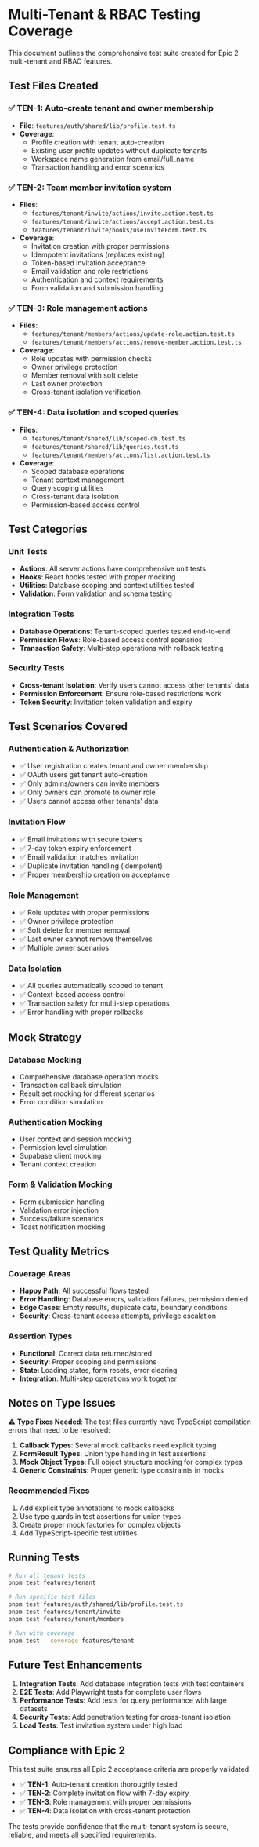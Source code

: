 # Multi-Tenant & RBAC Testing Coverage

This document outlines the comprehensive test suite created for Epic 2 multi-tenant and RBAC features.

## Test Files Created

### ✅ TEN-1: Auto-create tenant and owner membership
- **File**: `features/auth/shared/lib/profile.test.ts`
- **Coverage**: 
  - Profile creation with tenant auto-creation
  - Existing user profile updates without duplicate tenants
  - Workspace name generation from email/full_name
  - Transaction handling and error scenarios

### ✅ TEN-2: Team member invitation system
- **Files**: 
  - `features/tenant/invite/actions/invite.action.test.ts`
  - `features/tenant/invite/actions/accept.action.test.ts`
  - `features/tenant/invite/hooks/useInviteForm.test.ts`
- **Coverage**:
  - Invitation creation with proper permissions
  - Idempotent invitations (replaces existing)
  - Token-based invitation acceptance
  - Email validation and role restrictions
  - Authentication and context requirements
  - Form validation and submission handling

### ✅ TEN-3: Role management actions
- **Files**:
  - `features/tenant/members/actions/update-role.action.test.ts`
  - `features/tenant/members/actions/remove-member.action.test.ts`
- **Coverage**:
  - Role updates with permission checks
  - Owner privilege protection
  - Member removal with soft delete
  - Last owner protection
  - Cross-tenant isolation verification

### ✅ TEN-4: Data isolation and scoped queries
- **Files**:
  - `features/tenant/shared/lib/scoped-db.test.ts`
  - `features/tenant/shared/lib/queries.test.ts`
  - `features/tenant/members/actions/list.action.test.ts`
- **Coverage**:
  - Scoped database operations
  - Tenant context management
  - Query scoping utilities
  - Cross-tenant data isolation
  - Permission-based access control

## Test Categories

### Unit Tests
- **Actions**: All server actions have comprehensive unit tests
- **Hooks**: React hooks tested with proper mocking
- **Utilities**: Database scoping and context utilities tested
- **Validation**: Form validation and schema testing

### Integration Tests
- **Database Operations**: Tenant-scoped queries tested end-to-end
- **Permission Flows**: Role-based access control scenarios
- **Transaction Safety**: Multi-step operations with rollback testing

### Security Tests
- **Cross-tenant Isolation**: Verify users cannot access other tenants' data
- **Permission Enforcement**: Ensure role-based restrictions work
- **Token Security**: Invitation token validation and expiry

## Test Scenarios Covered

### Authentication & Authorization
- ✅ User registration creates tenant and owner membership
- ✅ OAuth users get tenant auto-creation
- ✅ Only admins/owners can invite members
- ✅ Only owners can promote to owner role
- ✅ Users cannot access other tenants' data

### Invitation Flow
- ✅ Email invitations with secure tokens
- ✅ 7-day token expiry enforcement
- ✅ Email validation matches invitation
- ✅ Duplicate invitation handling (idempotent)
- ✅ Proper membership creation on acceptance

### Role Management
- ✅ Role updates with proper permissions
- ✅ Owner privilege protection
- ✅ Soft delete for member removal
- ✅ Last owner cannot remove themselves
- ✅ Multiple owner scenarios

### Data Isolation
- ✅ All queries automatically scoped to tenant
- ✅ Context-based access control
- ✅ Transaction safety for multi-step operations
- ✅ Error handling with proper rollbacks

## Mock Strategy

### Database Mocking
- Comprehensive database operation mocks
- Transaction callback simulation
- Result set mocking for different scenarios
- Error condition simulation

### Authentication Mocking
- User context and session mocking
- Permission level simulation
- Supabase client mocking
- Tenant context creation

### Form & Validation Mocking
- Form submission handling
- Validation error injection
- Success/failure scenarios
- Toast notification mocking

## Test Quality Metrics

### Coverage Areas
- **Happy Path**: All successful flows tested
- **Error Handling**: Database errors, validation failures, permission denied
- **Edge Cases**: Empty results, duplicate data, boundary conditions
- **Security**: Cross-tenant access attempts, privilege escalation

### Assertion Types
- **Functional**: Correct data returned/stored
- **Security**: Proper scoping and permissions
- **State**: Loading states, form resets, error clearing
- **Integration**: Multi-step operations work together

## Notes on Type Issues

⚠️ **Type Fixes Needed**: The test files currently have TypeScript compilation errors that need to be resolved:

1. **Callback Types**: Several mock callbacks need explicit typing
2. **FormResult Types**: Union type handling in test assertions
3. **Mock Object Types**: Full object structure mocking for complex types
4. **Generic Constraints**: Proper generic type constraints in mocks

### Recommended Fixes
1. Add explicit type annotations to mock callbacks
2. Use type guards in test assertions for union types
3. Create proper mock factories for complex objects
4. Add TypeScript-specific test utilities

## Running Tests

```bash
# Run all tenant tests
pnpm test features/tenant

# Run specific test files
pnpm test features/auth/shared/lib/profile.test.ts
pnpm test features/tenant/invite
pnpm test features/tenant/members

# Run with coverage
pnpm test --coverage features/tenant
```

## Future Test Enhancements

1. **Integration Tests**: Add database integration tests with test containers
2. **E2E Tests**: Add Playwright tests for complete user flows
3. **Performance Tests**: Add tests for query performance with large datasets
4. **Security Tests**: Add penetration testing for cross-tenant isolation
5. **Load Tests**: Test invitation system under high load

## Compliance with Epic 2

This test suite ensures all Epic 2 acceptance criteria are properly validated:

- ✅ **TEN-1**: Auto-tenant creation thoroughly tested
- ✅ **TEN-2**: Complete invitation flow with 7-day expiry
- ✅ **TEN-3**: Role management with proper permissions
- ✅ **TEN-4**: Data isolation with cross-tenant protection

The tests provide confidence that the multi-tenant system is secure, reliable, and meets all specified requirements.